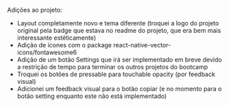 Adições ao projeto:

- Layout completamente novo e tema diferente (troquei a logo do projeto original pela badge que estava no readme do projeto, que era bem mais interessante estéticamente)
- Adição de ícones com o package react-native-vector-icons/fontawesome6
- Adição de um botão Settings que irá ser implementado em breve devido a restrição de tempo para terminar os outros projetos do bootcamp
- Troquei os botões de pressable para touchable opacity (por feedback visual)
- Adicionei um feedback visual para o botão copiar (e no momento para o botão setting enquanto este não está implementado)